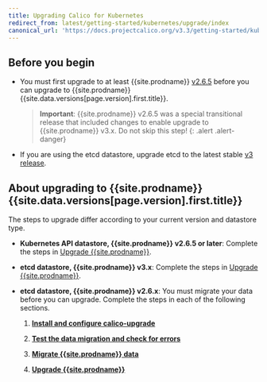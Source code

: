 ```yaml
---
title: Upgrading Calico for Kubernetes
redirect_from: latest/getting-started/kubernetes/upgrade/index
canonical_url: 'https://docs.projectcalico.org/v3.3/getting-started/kubernetes/upgrade/'
---
```


## Before you begin

- You must first upgrade to at least {{site.prodname}} [v2.6.5](https://github.com/projectcalico/calico/releases) 
  before you can upgrade to {{site.prodname}} {{site.data.versions[page.version].first.title}}. 
  
  > **Important**: {{site.prodname}} v2.6.5 was a special transitional release that 
  > included changes to enable upgrade to {{site.prodname}} v3.x. Do not skip this step!
  {: .alert .alert-danger}

- If you are using the etcd datastore, upgrade etcd to the latest stable 
  [v3 release](https://coreos.com/etcd/docs/latest/).  

## About upgrading to {{site.prodname}} {{site.data.versions[page.version].first.title}}

The steps to upgrade differ according to your current version and datastore type.

- **Kubernetes API datastore, {{site.prodname}} v2.6.5 or later**: Complete the steps in 
  [Upgrade {{site.prodname}}](/{{page.version}}/getting-started/kubernetes/upgrade/upgrade#upgrading-an-installation-that-uses-the-kubernetes-api-datastore).
  
- **etcd datastore, {{site.prodname}} v3.x**: Complete the steps in 
  [Upgrade {{site.prodname}}](/{{page.version}}/getting-started/kubernetes/upgrade/upgrade#upgrading-an-installation-that-uses-an-etcd-datastore).
  
- **etcd datastore, {{site.prodname}} v2.6.x**: You must migrate your data before
  you can upgrade. Complete the steps in each of the following sections.
  
  1. **[Install and configure calico-upgrade](/{{page.version}}/getting-started/kubernetes/upgrade/setup)** 

  1. **[Test the data migration and check for errors](/{{page.version}}/getting-started/kubernetes/upgrade/test)**

  1. **[Migrate {{site.prodname}} data](/{{page.version}}/getting-started/kubernetes/upgrade/migrate)** 

  1. **[Upgrade {{site.prodname}}](/{{page.version}}/getting-started/kubernetes/upgrade/upgrade#upgrading-an-installation-that-uses-an-etcd-datastore)** 